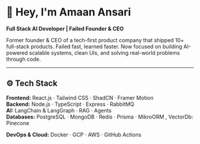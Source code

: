 # 👋 Hey, I'm Amaan Ansari

**Full Stack AI Developer | Failed Founder & CEO**

Former founder & CEO of a tech-first product company that shipped 10+ full-stack products. Failed fast, learned faster. Now focused on building AI-powered scalable systems, clean UIs, and solving real-world problems through code.

---

## ⚙️ Tech Stack

**Frontend:** React.js · Tailwind CSS · ShadCN · Framer Motion  
**Backend:** Node.js · TypeScript · Express · RabbitMQ  
**AI:** LangChain & LangGraph · RAG · Agents  
**Databases:** PostgreSQL · MongoDB · Redis · Prisma · MikroORM , VectorDb: Pinecone

**DevOps & Cloud:** Docker · GCP · AWS  · GitHub Actions 
